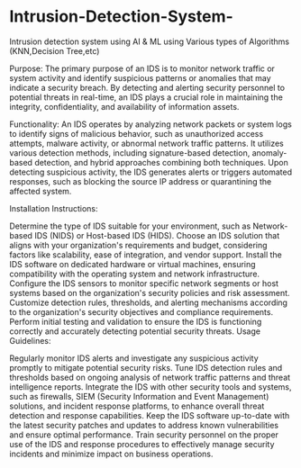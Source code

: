 # Intrusion-Detection-System-
Intrusion detection system using AI &amp; ML using Various types of Algorithms (KNN,Decision Tree,etc)


Purpose:
The primary purpose of an IDS is to monitor network traffic or system activity and identify suspicious patterns or anomalies that may indicate a security breach. By detecting and alerting security personnel to potential threats in real-time, an IDS plays a crucial role in maintaining the integrity, confidentiality, and availability of information assets.

Functionality:
An IDS operates by analyzing network packets or system logs to identify signs of malicious behavior, such as unauthorized access attempts, malware activity, or abnormal network traffic patterns. It utilizes various detection methods, including signature-based detection, anomaly-based detection, and hybrid approaches combining both techniques. Upon detecting suspicious activity, the IDS generates alerts or triggers automated responses, such as blocking the source IP address or quarantining the affected system.

Installation Instructions:

Determine the type of IDS suitable for your environment, such as Network-based IDS (NIDS) or Host-based IDS (HIDS).
Choose an IDS solution that aligns with your organization's requirements and budget, considering factors like scalability, ease of integration, and vendor support.
Install the IDS software on dedicated hardware or virtual machines, ensuring compatibility with the operating system and network infrastructure.
Configure the IDS sensors to monitor specific network segments or host systems based on the organization's security policies and risk assessment.
Customize detection rules, thresholds, and alerting mechanisms according to the organization's security objectives and compliance requirements.
Perform initial testing and validation to ensure the IDS is functioning correctly and accurately detecting potential security threats.
Usage Guidelines:

Regularly monitor IDS alerts and investigate any suspicious activity promptly to mitigate potential security risks.
Tune IDS detection rules and thresholds based on ongoing analysis of network traffic patterns and threat intelligence reports.
Integrate the IDS with other security tools and systems, such as firewalls, SIEM (Security Information and Event Management) solutions, and incident response platforms, to enhance overall threat detection and response capabilities.
Keep the IDS software up-to-date with the latest security patches and updates to address known vulnerabilities and ensure optimal performance.
Train security personnel on the proper use of the IDS and response procedures to effectively manage security incidents and minimize impact on business operations.
